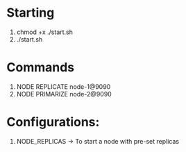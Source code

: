 # Starting
1. chmod +x ./start.sh
2. ./start.sh

# Commands
1. NODE REPLICATE node-1@9090
2. NODE PRIMARIZE node-2@9090

# Configurations:
1. NODE_REPLICAS -> To start a node with pre-set replicas